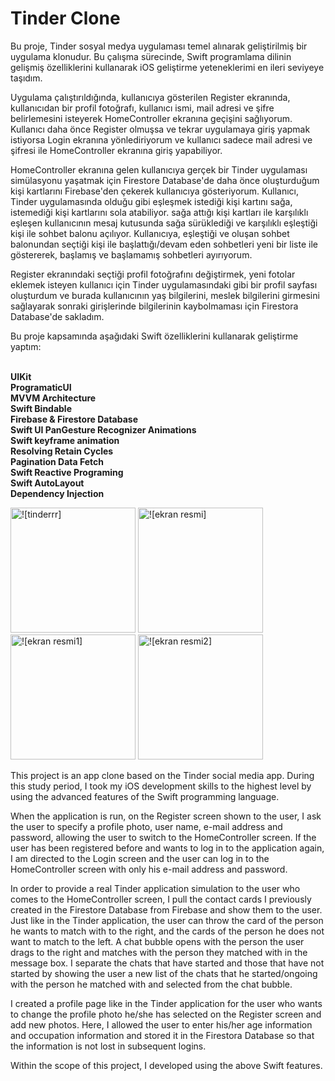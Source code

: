 
# Tinder Clone


Bu proje, Tinder sosyal medya uygulaması temel alınarak geliştirilmiş bir uygulama klonudur. Bu çalışma sürecinde, Swift programlama dilinin gelişmiş özelliklerini kullanarak iOS geliştirme yeteneklerimi en ileri seviyeye taşıdım.

Uygulama çalıştırıldığında, kullanıcıya gösterilen Register ekranında, kullanıcıdan bir profil fotoğrafı, kullanıcı ismi, mail adresi ve şifre belirlemesini isteyerek HomeController ekranına geçişini sağlıyorum.
Kullanıcı daha önce Register olmuşsa ve tekrar uygulamaya giriş yapmak istiyorsa Login ekranına yönlediriyorum ve kullanıcı sadece mail adresi ve şifresi ile HomeController ekranına giriş yapabiliyor.


HomeController ekranına gelen kullanıcıya gerçek bir Tinder uygulaması simülasyonu yaşatmak için Firestore Database'de daha önce oluşturduğum kişi kartlarını Firebase'den çekerek kullanıcıya gösteriyorum.
Kullanıcı, Tinder uygulamasında olduğu gibi eşleşmek istediği kişi kartını sağa, istemediği kişi kartlarını sola atabiliyor. sağa attığı kişi kartları ile karşılıklı eşleşen kullanıcının mesaj kutusunda sağa sürüklediği ve karşılıklı eşleştiği kişi ile sohbet balonu açılıyor.
Kullanıcıya, eşleştiği ve oluşan sohbet balonundan seçtiği kişi ile başlattığı/devam eden sohbetleri yeni bir liste ile göstererek, başlamış ve başlamamış sohbetleri ayırıyorum.


Register ekranındaki seçtiği profil fotoğrafını değiştirmek, yeni fotolar eklemek isteyen kullanıcı için Tinder uygulamasındaki gibi bir profil sayfası oluşturdum ve burada kullanıcının yaş bilgilerini, meslek bilgilerini girmesini sağlayarak sonraki girişlerinde bilgilerinin kaybolmaması için Firestora Database'de sakladım.


Bu proje kapsamında aşağıdaki Swift özelliklerini kullanarak geliştirme yaptım:

<br/>**UIKit**
<br/>**ProgramaticUI**
<br/>**MVVM Architecture**
<br/>**Swift Bindable**
<br/>**Firebase & Firestore Database**
<br/>**Swift UI PanGesture Recognizer Animations**
<br/>**Swift keyframe animation**
<br/>**Resolving Retain Cycles**
<br/>**Pagination Data Fetch**
<br/>**Swift Reactive Programing**
<br/>**Swift AutoLayout**
<br/>**Dependency Injection**

<img width="200" alt="![tinderrr]" src="https://github.com/turancabuk/Tinder/assets/98350672/eb95e847-c775-4eb6-a2b2-55e8e4a24a60">
<img width="200" alt="![ekran resmi]" src="https://github.com/turancabuk/Tinder/assets/98350672/ac71b35f-faff-4188-9469-f96935262d55">
<img width="200" alt="![ekran resmi1]" src="https://github.com/turancabuk/Tinder/assets/98350672/79acee69-9bba-4bf0-9a43-8dc95fe8a281">
<img width="200" alt="![ekran resmi2]" src="https://github.com/turancabuk/Tinder/assets/98350672/eb113f78-683d-4d8a-a73a-aa2534c27b0f">




This project is an app clone based on the Tinder social media app. During this study period, I took my iOS development skills to the highest level by using the advanced features of the Swift programming language.

When the application is run, on the Register screen shown to the user, I ask the user to specify a profile photo, user name, e-mail address and password, allowing the user to switch to the HomeController screen.
If the user has been registered before and wants to log in to the application again, I am directed to the Login screen and the user can log in to the HomeController screen with only his e-mail address and password.


In order to provide a real Tinder application simulation to the user who comes to the HomeController screen, I pull the contact cards I previously created in the Firestore Database from Firebase and show them to the user.
Just like in the Tinder application, the user can throw the card of the person he wants to match with to the right, and the cards of the person he does not want to match to the left. A chat bubble opens with the person the user drags to the right and matches with the person they matched with in the message box.
I separate the chats that have started and those that have not started by showing the user a new list of the chats that he started/ongoing with the person he matched with and selected from the chat bubble.


I created a profile page like in the Tinder application for the user who wants to change the profile photo he/she has selected on the Register screen and add new photos. Here, I allowed the user to enter his/her age information and occupation information and stored it in the Firestora Database so that the information is not lost in subsequent logins.


Within the scope of this project, I developed using the above Swift features.
